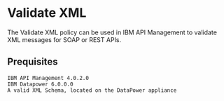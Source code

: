 # Validate XML

The Validate XML policy can be used in IBM API Management to validate 
XML messages for SOAP or REST APIs.

## Prequisites

    IBM API Management 4.0.2.0
    IBM Datapower 6.0.0.0
    A valid XML Schema, located on the DataPower appliance

```
